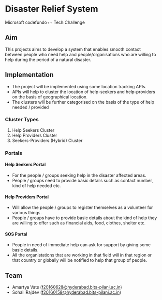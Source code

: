 # Disaster Relief System
Microsoft codefundo++ Tech Challenge

## Aim
This projects aims to develop a system that enables smooth contact between people who need help and people/organisations who are willing to help during the period of a natural disaster.

## Implementation

* The project will be implemented using some location tracking APIs.
* APIs will help to cluster the location of help-seekers and help-providers on the basis of geographical location.
* The clusters will be further categorised on the basis of the type of help needed / provided

### Cluster Types

1. Help Seekers Cluster
1. Help Providers Cluster
1. Seekers-Providers (Hybrid) Cluster

### Portals

#### Help Seekers Portal
* For the people / groups seeking help in the disaster affected areas. 
* People / groups need to provide basic details such as contact number, kind of help needed etc.

#### Help Providers Portal

* Will allow the people / groups to register themselves as a volunteer for various things.
* People / groups have to provide basic details about the kind of help they are willing to offer such as financial aids, food, clothes, shelter etc.

#### SOS Portal
* People in need of immediate help can ask for support by giving some basic details.
* All the organistations that are working in that field will in that region or that country or globally will be notified to help that group of people.

## Team
* Amartya Vats (f20160628@hyderabad.bits-pilani.ac.in)
* Sohail Rajdev (f20160158@hyderabad.bits-pilani.ac.in)